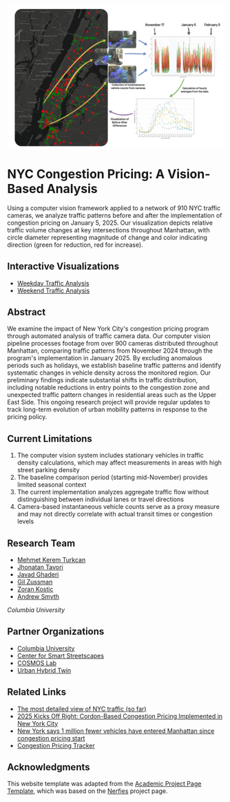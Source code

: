 <p align="center">
  <img src="https://github.com/mkturkcan/congestionpricing/blob/master/static/images/title.png?raw=true"  width="1200" />
</p>

# NYC Congestion Pricing: A Vision-Based Analysis

Using a computer vision framework applied to a network of 910 NYC traffic cameras, we analyze traffic patterns before and after the implementation of congestion pricing on January 5, 2025. Our visualization depicts relative traffic volume changes at key intersections throughout Manhattan, with circle diameter representing magnitude of change and color indicating direction (green for reduction, red for increase).

## Interactive Visualizations

- [Weekday Traffic Analysis](weekday.html)
- [Weekend Traffic Analysis](weekend.html)

## Abstract

We examine the impact of New York City's congestion pricing program through automated analysis of traffic camera data. Our computer vision pipeline processes footage from over 900 cameras distributed throughout Manhattan, comparing traffic patterns from November 2024 through the program's implementation in January 2025. By excluding anomalous periods such as holidays, we establish baseline traffic patterns and identify systematic changes in vehicle density across the monitored region. Our preliminary findings indicate substantial shifts in traffic distribution, including notable reductions in entry points to the congestion zone and unexpected traffic pattern changes in residential areas such as the Upper East Side. This ongoing research project will provide regular updates to track long-term evolution of urban mobility patterns in response to the pricing policy.

## Current Limitations

1. The computer vision system includes stationary vehicles in traffic density calculations, which may affect measurements in areas with high street parking density
2. The baseline comparison period (starting mid-November) provides limited seasonal context
3. The current implementation analyzes aggregate traffic flow without distinguishing between individual lanes or travel directions
4. Camera-based instantaneous vehicle counts serve as a proxy measure and may not directly correlate with actual transit times or congestion levels

## Research Team

- [Mehmet Kerem Turkcan](https://keremturkcan.com)
- [Jhonatan Tavori](https://www.cs.tau.ac.il/~jhonatant/)
- [Javad Ghaderi](https://www.ee.columbia.edu/~jghaderi/)
- [Gil Zussman](https://wimnet.ee.columbia.edu/people/gil-zussman/)
- [Zoran Kostic](https://www.aidl.ee.columbia.edu/)
- [Andrew Smyth](https://www.columbia.edu/cu/civileng/smyth/index.html)

*Columbia University*

## Partner Organizations

- [Columbia University](https://www.columbia.edu)
- [Center for Smart Streetscapes](https://cs3-erc.org)
- [COSMOS Lab](https://www.cosmos-lab.org/)
- [Urban Hybrid Twin](https://digitaltwin.engineering.columbia.edu/)

## Related Links

- [The most detailed view of NYC traffic (so far)](https://www.mta.info/article/most-detailed-view-of-nyc-traffic-so-far)
- [2025 Kicks Off Right: Cordon-Based Congestion Pricing Implemented in New York City](https://inrix.com/blog/2025-kicks-off-right-cordon-based-congestion-pricing-implemented-in-new-york-city/)
- [New York says 1 million fewer vehicles have entered Manhattan since congestion pricing start](https://www.msn.com/en-us/urban-infrastructure/transportation-infrastructure/new-york-says-1-million-fewer-vehicles-have-entered-manhattan-since-congestion-pricing-start/ar-AA1y5eBF)
- [Congestion Pricing Tracker](https://www.congestion-pricing-tracker.com/)

## Acknowledgments

This website template was adapted from the [Academic Project Page Template](https://github.com/eliahuhorwitz/Academic-project-page-template), which was based on the [Nerfies](https://nerfies.github.io) project page.

